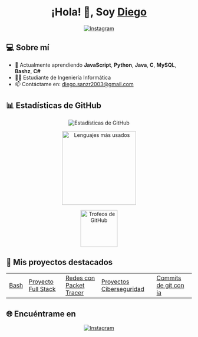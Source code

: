 <h1 align="center">¡Hola! 👋, Soy <a href="https://github.com/Diesanz" target="_blank">Diego</a></h1>

<p align="center">
  <a href="https://instagram.com/_dieg_sanz" target="_blank">
    <img src="https://img.shields.io/badge/Instagram-_dieg__sanz-E4405F?style=for-the-badge&logo=instagram&logoColor=white" alt="Instagram">
  </a>
</p>

<h2>💻 Sobre mí</h2>
<ul>
  <li>🌱 Actualmente aprendiendo <b>JavaScript</b>, <b>Python</b>, <b>Java</b>, <b>C</b>, <b>MySQL</b>, <b>Bashz</b>, <b>C#</b></li>
  <li>👨‍🎓 Estudiante de Ingeniería Informática</li>
  <li>📫 Contáctame en: <a href="mailto:diego.sanzr2003@gmail.com">diego.sanzr2003@gmail.com</a></li>
</ul>

<h2>📊 Estadísticas de GitHub</h2>
<p align="center">
  <img src="https://github-readme-stats.vercel.app/api?username=Diesanz&show_icons=true&theme=radical" alt="Estadísticas de GitHub" />
</p>
<p align="center">
  <img height=200 src="https://my-stats-43gk.vercel.app/api/top-langs/?username=Diesanz&hide=html,scss,css&langs_count=8&layout=compact&theme=radical&card_width=300" alt="Lenguajes más usados" />
</p>
<p align="center">
  <img height=100 src="https://github-profile-trophy.vercel.app/?username=Diesanz&theme=radical&no-frame=true&title=Stars,Followers,Commits&column=-1" alt="Trofeos de GitHub"/>
</p>

<h2>🚀 Mis proyectos destacados</h2>
<table>
  <tr>
    <td>
      <a href="https://github.com/Diesanz/bash" target="_blank">Bash</a>
    </td>
    <td>
      <a href="https://github.com/Diesanz/GestionEmpresaWEB" target="_blank">Proyecto Full Stack</a>
    </td>
    <td>
      <a href="https://github.com/Diesanz/Packet_Tracer" target="_blank">Redes con Packet Tracer</a>
    </td>
    <td>
      <a href="https://github.com/Diesanz/Cibersecurity" target="_blank">Proyectos Ciberseguridad</a>
    </td>
    <td>
      <a href="https://github.com/Diesanz/Generador_commits_ia" target="_blank">Commits de git con ia</a>
    </td>
  </tr>
</table>

<h2>🌐 Encuéntrame en</h2>
<p align="center">
  <a href="https://instagram.com/_dieg_sanz" target="_blank">
    <img alt="Instagram" src="https://img.shields.io/badge/-Instagram-E4405F?style=for-the-badge&logo=instagram&logoColor=white" />
  </a>
</p>
